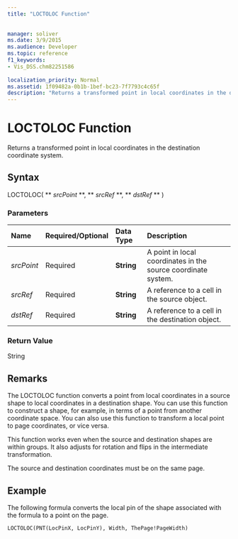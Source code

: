 ```yaml
---
title: "LOCTOLOC Function"
 
 
manager: soliver
ms.date: 3/9/2015
ms.audience: Developer
ms.topic: reference
f1_keywords:
- Vis_DSS.chm82251586
 
localization_priority: Normal
ms.assetid: 1f09482a-0b1b-1bef-bc23-7f7793c4c65f
description: "Returns a transformed point in local coordinates in the destination coordinate system."
---
```


# LOCTOLOC Function

Returns a transformed point in local coordinates in the destination coordinate system.
  
## Syntax

LOCTOLOC( ** *srcPoint* **, ** *srcRef* **, ** *dstRef* ** ) 
  
### Parameters

|**Name**|**Required/Optional**|**Data Type**|**Description**|
|:-----|:-----|:-----|:-----|
| _srcPoint_ <br/> |Required  <br/> |**String** <br/> | A point in local coordinates in the source coordinate system.  <br/> |
| _srcRef_ <br/> |Required  <br/> |**String** <br/> | A reference to a cell in the source object.  <br/> |
| _dstRef_ <br/> |Required  <br/> |**String** <br/> | A reference to a cell in the destination object.  <br/> |
   
### Return Value

String
  
## Remarks

The LOCTOLOC function converts a point from local coordinates in a source shape to local coordinates in a destination shape. You can use this function to construct a shape, for example, in terms of a point from another coordinate space. You can also use this function to transform a local point to page coordinates, or vice versa.
  
This function works even when the source and destination shapes are within groups. It also adjusts for rotation and flips in the intermediate transformation.
  
The source and destination coordinates must be on the same page.
  
## Example

The following formula converts the local pin of the shape associated with the formula to a point on the page.
  
```
LOCTOLOC(PNT(LocPinX, LocPinY), Width, ThePage!PageWidth)
```


